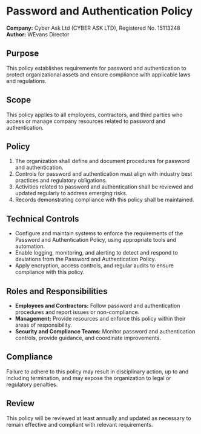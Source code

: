 # Password and Authentication Policy

**Company:** Cyber Ask Ltd (CYBER ASK LTD), Registered No. 15113248  
**Author:** WEvans Director

## Purpose

This policy establishes requirements for password and authentication to protect organizational assets and ensure compliance with applicable laws and regulations.

## Scope

This policy applies to all employees, contractors, and third parties who access or manage company resources related to password and authentication.

## Policy

1. The organization shall define and document procedures for password and authentication.
2. Controls for password and authentication must align with industry best practices and regulatory obligations.
3. Activities related to password and authentication shall be reviewed and updated regularly to address emerging risks.
4. Records demonstrating compliance with this policy shall be maintained.

## Technical Controls

- Configure and maintain systems to enforce the requirements of the Password and Authentication Policy, using appropriate tools and automation.
- Enable logging, monitoring, and alerting to detect and respond to deviations from the Password and Authentication Policy.
- Apply encryption, access controls, and regular audits to ensure compliance with this policy.

## Roles and Responsibilities

- **Employees and Contractors:** Follow password and authentication procedures and report issues or non-compliance.
- **Management:** Provide resources and enforce this policy within their areas of responsibility.
- **Security and Compliance Teams:** Monitor password and authentication controls, provide guidance, and coordinate improvements.

## Compliance

Failure to adhere to this policy may result in disciplinary action, up to and including termination, and may expose the organization to legal or regulatory penalties.

## Review

This policy will be reviewed at least annually and updated as necessary to remain effective and compliant with relevant requirements.
